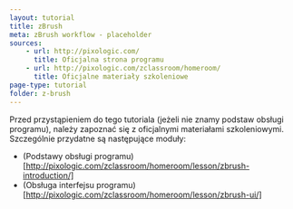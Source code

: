 ```yaml
---
layout: tutorial
title: zBrush
meta: zBrush workflow - placeholder
sources:
    - url: http://pixologic.com/
      title: Oficjalna strona programu
    - url: http://pixologic.com/zclassroom/homeroom/
      title: Oficjalne materiały szkoleniowe
page-type: tutorial
folder: z-brush
---
```


Przed przystąpieniem do tego tutoriala (jeżeli nie znamy podstaw obsługi programu), należy zapoznać się z oficjalnymi materiałami szkoleniowymi. Szczególnie przydatne są następujące moduły:

* (Podstawy obsługi programu)[http://pixologic.com/zclassroom/homeroom/lesson/zbrush-introduction/]
* (Obsługa interfejsu programu)[http://pixologic.com/zclassroom/homeroom/lesson/zbrush-ui/]
